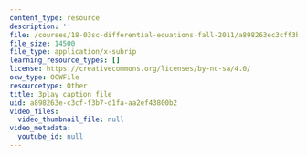 ```yaml
---
content_type: resource
description: ''
file: /courses/18-03sc-differential-equations-fall-2011/a898263ec3cff3b7d1faaa2ef43800b2_TxG1iPXznBs.srt
file_size: 14500
file_type: application/x-subrip
learning_resource_types: []
license: https://creativecommons.org/licenses/by-nc-sa/4.0/
ocw_type: OCWFile
resourcetype: Other
title: 3play caption file
uid: a898263e-c3cf-f3b7-d1fa-aa2ef43800b2
video_files:
  video_thumbnail_file: null
video_metadata:
  youtube_id: null
---
```

